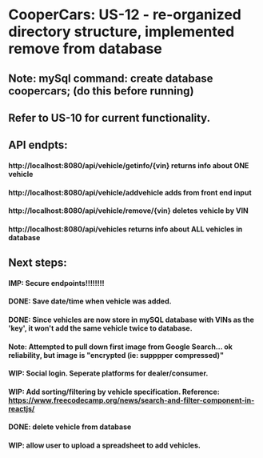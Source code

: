 # CooperCars: US-12 - re-organized directory structure, implemented remove from database
## Note: mySql command: create database coopercars; (do this before running)
## Refer to US-10 for current functionality. 
## API endpts:
#### http://localhost:8080/api/vehicle/getinfo/{vin} returns info about ONE vehicle
#### http://localhost:8080/api/vehicle/addvehicle adds from front end input
#### http://localhost:8080/api/vehicle/remove/{vin} deletes vehicle by VIN
#### http://localhost:8080/api/vehicles returns info about ALL vehicles in database
## Next steps:
#### IMP: Secure endpoints!!!!!!!!
#### DONE: Save date/time when vehicle was added.
#### DONE: Since vehicles are now store in mySQL database with VINs as the 'key', it won't add the same vehicle twice to database.
#### Note: Attempted to pull down first image from Google Search... ok reliability, but image is "encrypted (ie: supppper compressed)"
#### WIP: Social login. Seperate platforms for dealer/consumer.
#### WIP: Add sorting/filtering by vehicle specification. Reference: https://www.freecodecamp.org/news/search-and-filter-component-in-reactjs/
#### DONE: delete vehicle from database
#### WIP: allow user to upload a spreadsheet to add vehicles.

